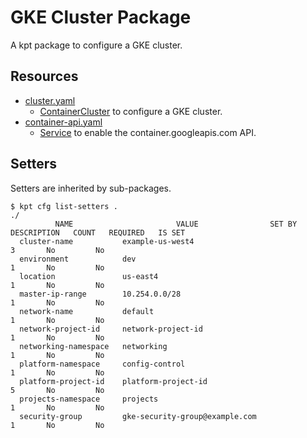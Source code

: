 # GKE Cluster Package

A kpt package to configure a GKE cluster.

## Resources

- [cluster.yaml](/catalog/gke/cluster/cluster.yaml)
  - [ContainerCluster](https://cloud.google.com/config-connector/docs/reference/resource-docs/container/containercluster) to configure a GKE cluster.
- [container-api.yaml](/catalog/gke/cluster/container-api.yaml)
  - [Service](https://cloud.google.com/config-connector/docs/reference/resource-docs/serviceusage/service) to enable the container.googleapis.com API.

## Setters

Setters are inherited by sub-packages.

```
$ kpt cfg list-setters .
./
          NAME                       VALUE                SET BY   DESCRIPTION   COUNT   REQUIRED   IS SET
  cluster-name           example-us-west4                                        3       No         No
  environment            dev                                                     1       No         No
  location               us-east4                                                1       No         No
  master-ip-range        10.254.0.0/28                                           1       No         No
  network-name           default                                                 1       No         No
  network-project-id     network-project-id                                      1       No         No
  networking-namespace   networking                                              1       No         No
  platform-namespace     config-control                                          1       No         No
  platform-project-id    platform-project-id                                     5       No         No
  projects-namespace     projects                                                1       No         No
  security-group         gke-security-group@example.com                          1       No         No
```
